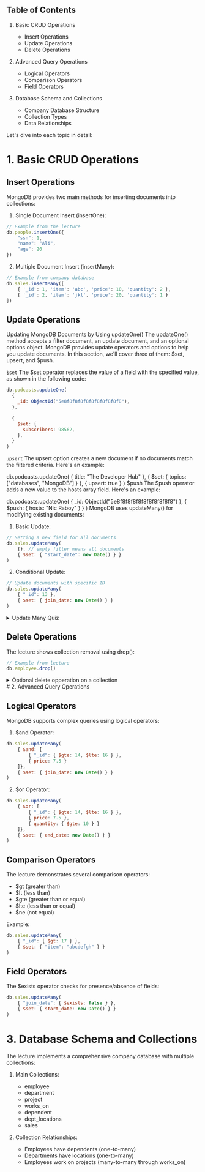 

## Table of Contents

1. Basic CRUD Operations
   - Insert Operations
   - Update Operations
   - Delete Operations

2. Advanced Query Operations
   - Logical Operators
   - Comparison Operators
   - Field Operators

3. Database Schema and Collections
   - Company Database Structure
   - Collection Types
   - Data Relationships

Let's dive into each topic in detail:

# 1. Basic CRUD Operations

## Insert Operations
MongoDB provides two main methods for inserting documents into collections:

1. Single Document Insert (insertOne):
```javascript
// Example from the lecture
db.people.insertOne({ 
    "ssn": 1, 
    "name": "Ali",
    "age": 20
})
```

2. Multiple Document Insert (insertMany):
```javascript
// Example from company database
db.sales.insertMany([
    { '_id': 1, 'item': 'abc', 'price': 10, 'quantity': 2 },
    { '_id': 2, 'item': 'jkl', 'price': 20, 'quantity': 1 }
])
```

## Update Operations

Updating MongoDB Documents by Using updateOne()
The updateOne() method accepts a filter document, an update document, and an optional options object. MongoDB provides update operators and options to help you update documents. In this section, we'll cover three of them: $set, upsert, and $push.


```$set```
The $set operator replaces the value of a field with the specified value, as shown in the following code:
```javascript
db.podcasts.updateOne(
  {
    _id: ObjectId("5e8f8f8f8f8f8f8f8f8f8f8"),
  },

  {
    $set: {
      subscribers: 98562,
    },
  }
)
```
```upsert```
The upsert option creates a new document if no documents match the filtered criteria. Here's an example:

db.podcasts.updateOne(
  { title: "The Developer Hub" },
  { $set: { topics: ["databases", "MongoDB"] } },
  { upsert: true }
)
$push
The $push operator adds a new value to the hosts array field. Here's an example:

db.podcasts.updateOne(
  { _id: ObjectId("5e8f8f8f8f8f8f8f8f8f8f8") },
  { $push: { hosts: "Nic Raboy" } }
)
MongoDB uses updateMany() for modifying existing documents:

1. Basic Update:
```javascript
// Setting a new field for all documents
db.sales.updateMany(
    {}, // empty filter means all documents
    { $set: { "start_date": new Date() } }
)
```

2. Conditional Update:
```javascript
// Update documents with specific ID
db.sales.updateMany(
    { "_id": 13 },
    { $set: { join_date: new Date() } }
)
```



<details>
<summary> Update Many Quiz</summary>
Three computer science classes, with the class_ids of 377, 259, and 350, have earned 100 extra credit points by competing in a hackathon. You need to update the database so that all students who are in these classes receive extra credit points. Note that you will use the grades collection, which is in the sample_training database.

Which of the following queries will accomplish this goal? (Select one).


A.
```
db.grades.insertMany(
  {
    class_id: {
$in: [ 377, 259, 350 ]
    },
   },
  {
    $push: {
      scores: [ 
{ type : 'extra credit', score: 100 }
]
    }
  }
)
```
B.
```
db.grades.updateMany(
  {
    class_id: {
$in: [ 377, 259, 350 ]
    },
   },
  {
    $push: {
      scores: [ 
{ type : 'extra credit', score: 100 }
]
    }
  }
)
```

C.
```
db.grades.updateOne(
  {
    class_id: {
$in: [ 377, 259, 350 ]
    },
   },
  {
    $push: {
      scores: [ 
{ type : 'extra credit', score: 100 }
]
    }
  }
)
```

D.
```
db.grades.findAndModify(
  {
    class_id: {
$in: [ 377, 259, 350]
    },
   },
  {
    $push: {
      scores: [ 
{ type : 'extra credit', score: 100 }
]
    }
  }
)
```
option (b)

</details>

## Delete Operations
The lecture shows collection removal using drop():
```javascript
// Example from lecture
db.employee.drop()
```

<details>
<summary> Optional delete opperation on a collection</summary>
## Deleting Documents in MongoDB
To delete documents, use the deleteOne() or deleteMany() methods. Both methods accept a filter document and an options object.

Delete One Document
The following code shows an example of the deleteOne() method:
```
db.podcasts.deleteOne({ _id: Objectid("6282c9862acb966e76bbf20a") })
```

## Delete Many Documents
The following code shows an example of the deleteMany() method:
```
db.podcasts.deleteMany({category: “crime”})
 ```  
</details>
# 2. Advanced Query Operations

## Logical Operators
MongoDB supports complex queries using logical operators:

1. $and Operator:
```javascript
db.sales.updateMany(
    { $and: [
        { "_id": { $gte: 14, $lte: 16 } },
        { price: 7.5 }
    ]},
    { $set: { join_date: new Date() } }
)
```

2. $or Operator:
```javascript
db.sales.updateMany(
    { $or: [
        { "_id": { $gte: 14, $lte: 16 } },
        { price: 7.5 },
        { quantity: { $gte: 10 } }
    ]},
    { $set: { end_date: new Date() } }
)
```

## Comparison Operators
The lecture demonstrates several comparison operators:

- $gt (greater than)
- $lt (less than)
- $gte (greater than or equal)
- $lte (less than or equal)
- $ne (not equal)

Example:
```javascript
db.sales.updateMany(
    { "_id": { $gt: 17 } },
    { $set: { "item": "abcdefgh" } }
)
```

## Field Operators
The $exists operator checks for presence/absence of fields:
```javascript
db.sales.updateMany(
    { "join_date": { $exists: false } },
    { $set: { start_date: new Date() } }
)
```

# 3. Database Schema and Collections

The lecture implements a comprehensive company database with multiple collections:

1. Main Collections:
   - employee
   - department
   - project
   - works_on
   - dependent
   - dept_locations
   - sales

2. Collection Relationships:
   - Employees have dependents (one-to-many)
   - Departments have locations (one-to-many)
   - Employees work on projects (many-to-many through works_on)

